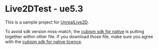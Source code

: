 # Live2DTest - ue5.3

This is a sample project for [UnrealLive2D](https://github.com/Arisego/UnrealLive2D).

To avoid sdk version miss-match, the [cubism sdk for native](https://www.live2d.com/en/download/cubism-sdk/download-native/) is putting together within other file. If you download those file, make sure you agree with the [cubism sdk for native licence](https://www.live2d.com/en/download/cubism-sdk/download-native/). 
